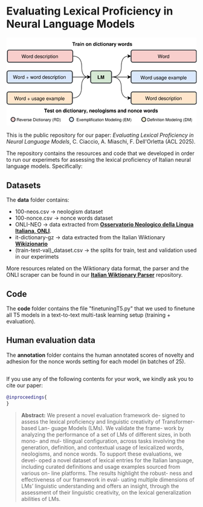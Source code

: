 # Evaluating Lexical Proficiency in Neural Language Models

![Screenshot of a comment on a GitHub issue showing an image, added in the Markdown, of an Octocat smiling and raising a tentacle.](img/diagram.svg)

This is the public repository for our paper: *Evaluating Lexical Proficiency in Neural Language Models*, C. Ciaccio, A. Miaschi, F. Dell'Orletta (ACL 2025). 

The repository contains the resources and code that we developed in order to run our experimets for assessing the lexical proficiency of Italian neural language models. Specifically:

## Datasets

The **data** folder contains:
- 100-neos.csv &rarr; neologism dataset
- 100-nonce.csv &rarr; nonce words dataset
- ONLI-NEO &rarr; data extracted from **[Osservatorio Neologico della Lingua Italiana, ONLI](https://www.iliesi.cnr.it/ONLI/)**.
- it-dictionary-gz &rarr; data extracted from the Italian Wiktionary **[Wikizionario](https://it.wiktionary.org/wiki/Pagina_principale)**
- (train-test-val)_dataset.csv &rarr; the splits for train, test and validation used in our experimets

More resources related on the Wiktionary data format, the parser and the ONLI scraper can be found in our **[Italian Wiktionary Parser](https://github.com/snizio/italian-wiktionary-parser)** repository.

## Code

The **code** folder contains the file "finetuningT5.py" that we used to finetune all T5 models in a text-to-text multi-task learning setup (training + evaluation). 

## Human evaluation data

The **annotation** folder contains the human annotated scores of novelty and adhesion for the nonce words setting for each model (in batches of 25). 

## 

If you use any of the following contents for your work, we kindly ask you to cite our paper:

```bibtex
@inproceedings{
}
```

> **Abstract:** We present a novel evaluation framework de-
signed to assess the lexical proficiency and
linguistic creativity of Transformer-based Lan-
guage Models (LMs). We validate the frame-
work by analyzing the performance of a set of
LMs of different sizes, in both mono- and mul-
tilingual configuration, across tasks involving
the generation, definition, and contextual usage
of lexicalized words, neologisms, and nonce
words. To support these evaluations, we devel-
oped a novel dataset of lexical entries for the
Italian language, including curated definitions
and usage examples sourced from various on-
line platforms. The results highlight the robust-
ness and effectiveness of our framework in eval-
uating multiple dimensions of LMs’ linguistic
understanding and offers an insight, through
the assessment of their linguistic creativity, on
the lexical generalization abilities of LMs.